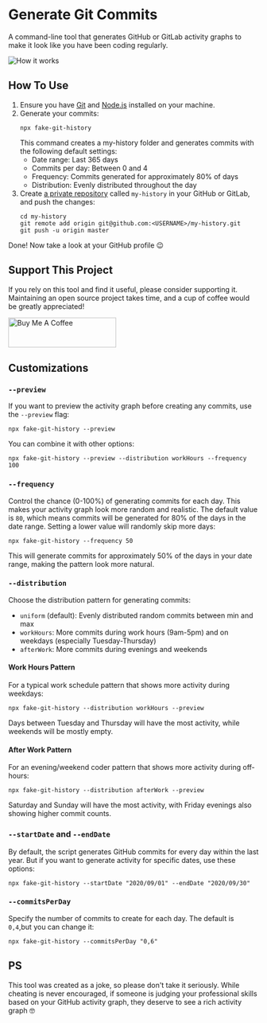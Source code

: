 # Generate Git Commits

A command-line tool that generates GitHub or GitLab activity graphs to make it look like you have been coding regularly.

<img src="https://dl.dropboxusercontent.com/s/q2iinti6v0zbhzs/contributions.gif?dl=0" alt="How it works" />

## How To Use

1. Ensure you have [Git](https://git-scm.com/book/en/v2/Getting-Started-Installing-Git) and
   [Node.js](https://nodejs.org/en/download/) installed on your machine.
2. Generate your commits:
   ```shell script
   npx fake-git-history
   ```
   This command creates a my-history folder and generates commits with the following default settings:
   - Date range: Last 365 days
   - Commits per day: Between 0 and 4
   - Frequency: Commits generated for approximately 80% of days
   - Distribution: Evenly distributed throughout the day
3. Create [a private repository](https://github.com/new) called `my-history` in your GitHub or GitLab, and push the changes:
   ```shell script
   cd my-history
   git remote add origin git@github.com:<USERNAME>/my-history.git
   git push -u origin master
   ```

Done! Now take a look at your GitHub profile 😉

## Support This Project

If you rely on this tool and find it useful, please consider supporting it. Maintaining an open source project takes time, and a cup of coffee would be greatly appreciated!

<a href="https://www.buymeacoffee.com/artiebits" target="_blank"><img src="https://cdn.buymeacoffee.com/buttons/v2/default-yellow.png" alt="Buy Me A Coffee" style="height: 60px !important;width: 217px !important;" ></a>

## Customizations

### `--preview`

If you want to preview the activity graph before creating any commits, use the `--preview` flag:

```shell script
npx fake-git-history --preview
```

You can combine it with other options:

```shell script
npx fake-git-history --preview --distribution workHours --frequency 100
```

### `--frequency`

Control the chance (0-100%) of generating commits for each day. This makes your activity graph look more random and realistic.
The default value is `80`, which means commits will be generated for 80% of the days in the date range. Setting a lower value will randomly skip more days:

```shell script
npx fake-git-history --frequency 50
```

This will generate commits for approximately 50% of the days in your date range, making the pattern look more natural.

### `--distribution`

Choose the distribution pattern for generating commits:

- `uniform` (default): Evenly distributed random commits between min and max
- `workHours`: More commits during work hours (9am-5pm) and on weekdays (especially Tuesday-Thursday)
- `afterWork`: More commits during evenings and weekends

#### Work Hours Pattern

For a typical work schedule pattern that shows more activity during weekdays:

```shell script
npx fake-git-history --distribution workHours --preview
```

Days between Tuesday and Thursday will have the most activity, while weekends will be mostly empty.

#### After Work Pattern

For an evening/weekend coder pattern that shows more activity during off-hours:

```shell script
npx fake-git-history --distribution afterWork --preview
```

Saturday and Sunday will have the most activity, with Friday evenings also showing higher commit counts.

### `--startDate` and `--endDate`

By default, the script generates GitHub commits for every day within the last year.
But if you want to generate activity for specific dates, use these options:

```shell script
npx fake-git-history --startDate "2020/09/01" --endDate "2020/09/30"
```

### `--commitsPerDay`

Specify the number of commits to create for each day.
The default is `0,4`,but you can change it:

```shell script
npx fake-git-history --commitsPerDay "0,6"
```

## PS

This tool was created as a joke, so please don't take it seriously. While cheating is never encouraged, if someone is judging your professional skills based on your GitHub activity graph, they deserve to see a rich activity graph 🤓
